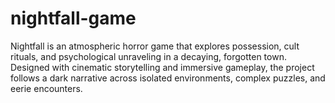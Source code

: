# nightfall-game
Nightfall is an atmospheric horror game that explores possession, cult rituals, and psychological unraveling in a decaying, forgotten town. Designed with cinematic storytelling and immersive gameplay, the project follows a dark narrative across isolated environments, complex puzzles, and eerie encounters.
